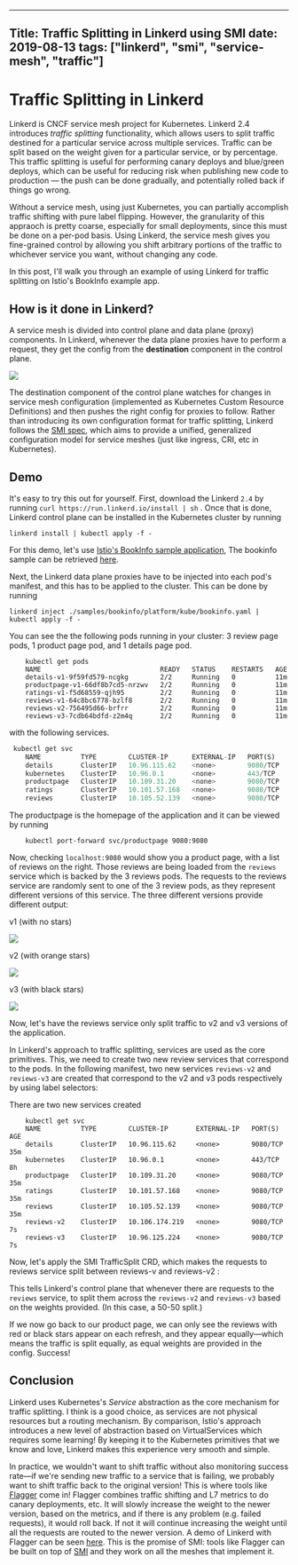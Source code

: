
---
Title: Traffic Splitting in Linkerd using SMI
date: 2019-08-13
tags: ["linkerd", "smi", "service-mesh", "traffic"]
---

# Traffic Splitting in Linkerd

Linkerd is CNCF service mesh project for Kubernetes. Linkerd 2.4 introduces *traffic splitting* functionality, which allows users to split traffic destined for a particular service across multiple services. Traffic can be split based on the weight given for a particular service, or by percentage. This traffic splitting is useful for performing canary deploys and blue/green deploys, which can be useful for reducing risk when publishing new code to production — the push can be done gradually, and potentially rolled back if things go wrong.

Without a service mesh, using just Kubernetes, you can partially accomplish traffic shifting with pure label flipping. However, the granularity of this appraoch is pretty coarse, especially for small deployments, since this must be done on a per-pod basis. Using Linkerd, the service mesh gives you fine-grained control by allowing you shift arbitrary portions of the traffic to whichever service you want, without changing any code.

In this post, I'll walk you through an example of using Linkerd for traffic splitting on Istio's BookInfo example app.

## How is it done in Linkerd?

A service mesh is divided into control plane and data plane (proxy) components. In Linkerd, whenever the data plane proxies have to perform a request, they get the config from the **destination** component in the control plane.

![](/images/control-plane-5c1c76a5-5431-4134-b08c-0f3bef57fcac.png)

The destination component of the control plane watches for changes in service mesh configuration (implemented as Kubernetes Custom Resource Definitions) and then pushes the right config for proxies to follow. Rather than introducing its own configuration format for traffic splitting, Linkerd follows the [SMI spec](http://www.smi-spec.io), which aims to provide a unified, generalized configuration model for service meshes (just like ingress, CRI, etc in Kubernetes).

## Demo

It's easy to try this out for yourself. First, download the Linkerd `2.4` by running `curl https://run.linkerd.io/install | sh` . Once that is done, Linkerd control plane can be installed in the Kubernetes cluster by running 

`linkerd install | kubectl apply -f -`

For this demo, let's use [Istio's BookInfo sample application](https://github.com/istio/istio/tree/master/samples/bookinfo), The bookinfo sample can be retrieved [here](https://istio.io/docs/setup/kubernetes/#downloading-the-release).

Next, the Linkerd data plane proxies have to be injected into each pod's manifest, and this has to be applied to the cluster. This can be done by running 

`linkerd inject ./samples/bookinfo/platform/kube/bookinfo.yaml | kubectl apply -f -`

You can see the the following pods running in your cluster: 3 review page pods, 1 product page pod, and 1 details page pod.

```
    kubectl get pods
    NAME                              READY   STATUS    RESTARTS   AGE
    details-v1-9f59fd579-ncgkg        2/2     Running   0          11m
    productpage-v1-66df8b7cd5-nrzwv   2/2     Running   0          11m
    ratings-v1-f5d68559-qjh95         2/2     Running   0          11m
    reviews-v1-64c8bc6778-bzlf8       2/2     Running   0          11m
    reviews-v2-756495d66-brfrr        2/2     Running   0          11m
    reviews-v3-7cdb64bdfd-z2m4q       2/2     Running   0          11m

```
with the following services.

```python
 kubectl get svc
    NAME          TYPE        CLUSTER-IP      EXTERNAL-IP   PORT(S)    AGE
    details       ClusterIP   10.96.115.62    <none>        9080/TCP   13m
    kubernetes    ClusterIP   10.96.0.1       <none>        443/TCP    7h56m
    productpage   ClusterIP   10.109.31.20    <none>        9080/TCP   13m
    ratings       ClusterIP   10.101.57.168   <none>        9080/TCP   13m
    reviews       ClusterIP   10.105.52.139   <none>        9080/TCP   13m
```

The productpage is the homepage of the application and it can be viewed by running 

```
    kubectl port-forward svc/productpage 9080:9080
```
Now, checking `localhost:9080` would show you a product page, with a list of reviews on the right. Those reviews are being loaded from the `reviews` service which is backed by the 3 reviews pods. The requests to the reviews service are randomly sent to one of the 3 review pods, as they represent different versions of this service. The three different versions provide different output:

 v1 (with no stars) 

![](/images/v1-972e7ce4-8e3a-43b6-85f7-e0df617b2724.png)

v2 (with orange stars)

![](/images/v2-c3bcd0df-5d6e-4e4e-b4ba-f19e2cda762b.png)

v3 (with black stars)

![](/images/v3-9b0b281a-a442-43db-bf7e-ab49a0d8862b.png)

Now, let's have the reviews service only split traffic to v2 and v3 versions of the application. 


In Linkerd's approach to traffic splitting, services are used as the core primitives. This, we need to create two new review services that correspond to the pods. In the following manifest, two new services `reviews-v2` and `reviews-v3` are created that correspond to the v2 and v3 pods respectively by using label selectors:

<script src="https://gist.github.com/Pothulapati/d3f1c857518ee36e23ef4e535543bdb7.js"></script>

There are two new services created

```
    kubectl get svc
    NAME          TYPE        CLUSTER-IP       EXTERNAL-IP   PORT(S)    AGE
    details       ClusterIP   10.96.115.62     <none>        9080/TCP   35m
    kubernetes    ClusterIP   10.96.0.1        <none>        443/TCP    8h
    productpage   ClusterIP   10.109.31.20     <none>        9080/TCP   35m
    ratings       ClusterIP   10.101.57.168    <none>        9080/TCP   35m
    reviews       ClusterIP   10.105.52.139    <none>        9080/TCP   35m
    reviews-v2    ClusterIP   10.106.174.219   <none>        9080/TCP   7s
    reviews-v3    ClusterIP   10.96.125.224    <none>        9080/TCP   7s
```

Now, let's apply the SMI TrafficSplit CRD, which makes the requests to reviews service split between reviews-v and reviews-v2 : 

<script src="https://gist.github.com/Pothulapati/0baa25c8fa5f83ca6c32a194707b71e8.js"></script>

This tells Linkerd's control plane that whenever there are requests to the `reviews` service, to split them across the `reviews-v2` and `reviews-v3` based on the weights provided. (In this case, a 50-50 split.)

If we now go back to our product page, we can only see the reviews with red or black stars appear on each refresh, and they appear equally—which means the traffic is split equally, as equal weights are provided in the config. Success!

## Conclusion

Linkerd uses Kubernetes's *Service* abstraction as the core mechanism for traffic splitting. I think is a good choice, as services are not physical resources but a routing mechanism. By comparison, Istio's approach introduces a new level of abstraction based on VirtualServices which requires some learning! By keeping it to the Kubernetes primitives that we know and love, Linkerd makes this experience very smooth and simple.

In practice, we wouldn't want to shift traffic without also monitoring success rate—if we're sending new traffic to a service that is failing, we probably want to shift traffic back to the original version! This is where tools like [Flagger](https://github.com/weaveworks/flagger) come in! Flagger combines traffic shifting and L7 metrics to do canary deployments, etc. It will slowly increase the weight to the newer version, based on the metrics, and if there is any problem (e.g. failed requests), it would roll back. If not it will continue increasing the weight until all the requests are routed to the newer version. A demo of Linkerd with Flagger can be seen [here](https://www.youtube.com/watch?v=nlg3yiCNmY8). This is the promise of SMI: tools like Flagger can be built on top of [SMI](https://smi-spec.io/) and they work on all the meshes that implement it.
